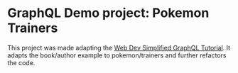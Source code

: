 # GraphQL Demo project: Pokemon Trainers

This project was made adapting the [Web Dev Simplified GraphQL Tutorial](https://www.youtube.com/watch?v=ZQL7tL2S0oQ).
It adapts the book/author example to pokemon/trainers and further refactors the code.